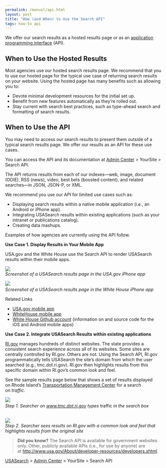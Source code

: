 ```yaml
---
permalink: /manual/api.html
layout: post
title: "How (and When) to Use the Search API"
tags: how-to api
---
```

<p>We offer our search results as a hosted results page or as an <a href="http://cms.howto.gov/mobile/api-basics">application programming interface</a> (API). </p>
<h2>When to Use the Hosted Results</h2>
<p>Most agencies use our hosted search results page. We recommend that you to use our hosted page for the typical use case of returning search results on your website. Using the hosted page has many benefits such as allowing you to:</p>
<ul><li>Devote minimal development resources for the initial set up.</li>
<li>Benefit from new features automatically as they&#8217;re rolled out.</li>
<li>Stay current with search best practices, such as type-ahead search and formatting of search results.</li>
</ul><h2>When to Use the API</h2>
<p>You may need to access our search results to present them outside of a typical search results page. We offer our results as an API for these use cases.</p>
<p>You can access the API and its documentation at <a href="http://search.usa.gov/affiliates/home">Admin Center</a> &gt; YourSite &gt; Search API. </p>
<p>The API returns results from each of our indexes—web, image, document (ODIE), RSS (news), video, best bets (boosted content), and related searches—in JSON, JSON-P, or XML.</p>
<p>We recommend you use our API for limited use cases such as:</p>
<ul><li>Displaying search results within a native mobile application (i.e., an Android or iPhone app).</li>
<li>Integrating USASearch results within existing applications (such as your intranet or publications catalog).</li>
<li>Creating data mashups.</li>
</ul><p>Examples of how agencies are currently using the API follow.</p>
<p><strong>Use Case 1. Display Results in Your Mobile App</strong></p>
<p>USA.gov and the White House use the Search API to render USASearch results within their mobile apps. </p>
<p><img class="img-polaroid" src="http://f22818b4dfc10241d8a3-f1564c64756a8cfee25b6b19953b1d23.r31.cf2.rackcdn.com/tumblr_me79cgQKOE1qid15q.jpg"/><br/><em>Screenshot of a USASearch results page in the USA.gov iPhone app</em></p>
<p><img class="img-polaroid" src="http://f22818b4dfc10241d8a3-f1564c64756a8cfee25b6b19953b1d23.r31.cf2.rackcdn.com/tumblr_me78zp7y4v1qid15q.jpg"/> <br/><em>Screenshot of a USASearch results page in the White House iPhone app</em></p>
<p>Related Links</p>
<ul><li><a href="http://apps.usa.gov/usagov.shtml">USA.gov mobile app</a></li>
<li><a href="http://apps.usa.gov/the-white-house-app.shtml">WhiteHouse mobile app</a></li>
<li><a href="https://github.com/whitehouse">White House Github account</a> (information on and source code for the iOS and Android mobile apps)</li>
</ul><p><strong>Use Case 2. Integrate USASearch Results within existing applications</strong></p>
<p><a href="http://www.ri.gov">RI.gov</a> manages hundreds of distinct websites. The state provides a consistent search experience across all of its websites. Some sites are centrally controlled by RI.gov. Others are not. Using the Search API, RI.gov programmatically tells USASearch the site&#8217;s domain from which the user searched (e.g., tmc.dot.ri.gov). RI.gov then highlights results from this specific domain within RI.gov&#8217;s common look and feel.</p>
<p><span>See the sample results page below that shows a set of results displayed on</span><span> Rhode Island&#8217;s <a href="http://www.tmc.dot.ri.gov/">Transportation Management Center</a> </span><span>for a search on</span><span> </span><em>traffic.</em></p>
<div><img class="img-polaroid" src="http://f22818b4dfc10241d8a3-f1564c64756a8cfee25b6b19953b1d23.r31.cf2.rackcdn.com/tumblr_me7ej38m3P1qid15q.png"/> </div>
<div><em>Step 1. Searcher on <a href="http://www.tmc.dot.ri.gov">www.tmc.dot.ri.gov</a> types </em>traffic<em> in the search box</em></div>
<p><br/><img class="img-polaroid" src="http://f22818b4dfc10241d8a3-f1564c64756a8cfee25b6b19953b1d23.r31.cf2.rackcdn.com/tumblr_me7el3bJin1qid15q.png"/><br/><em>Step 2. Searcher sees results on RI.gov with a common look and feel that highlights results from the original site</em></p>
<blockquote>
<p><strong>Did you know?</strong> The Search API is available for government websites only. Other, publicly available APIs (i.e., for use by anyone) are at <a href="http://www.usa.gov/About/developer-resources/developers.shtml" title="http://www.usa.gov/About/developer-resources/developers.shtml" target="_blank"><a href="http://www.usa.gov/About/developer-resources/developers.shtml">http://www.usa.gov/About/developer-resources/developers.shtml</a></a>.</p>
</blockquote>
<p><a href="http://usasearch.howto.gov/">USASearch</a> &gt; <a href="http://search.usa.gov/affiliates/home">Admin Center</a> &gt; YourSite &gt; Search API</p>
